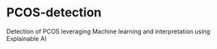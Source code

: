 # PCOS-detection
Detection of PCOS leveraging Machine learning and interpretation using Explainable AI
